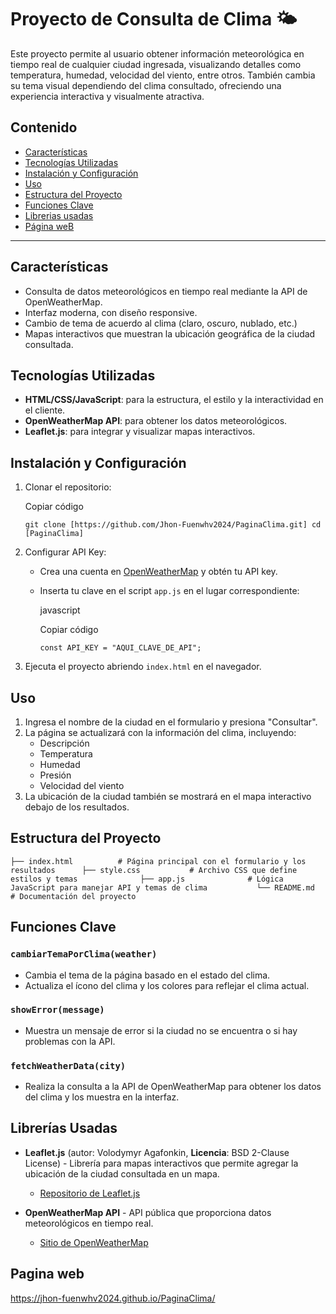 # Proyecto de Consulta de Clima 🌤️

Este proyecto permite al usuario obtener información meteorológica en tiempo real de cualquier ciudad ingresada, 
visualizando detalles como temperatura, humedad, velocidad del viento, entre otros. 
También cambia su tema visual dependiendo del clima consultado, ofreciendo una experiencia interactiva y visualmente atractiva.

## Contenido

- [Características](#caracter%C3%ADsticas)
- [Tecnologías Utilizadas](#tecnolog%C3%ADas-utilizadas)
- [Instalación y Configuración](#instalaci%C3%B3n-y-configuraci%C3%B3n)
- [Uso](#uso)
- [Estructura del Proyecto](#estructura-del-proyecto)
- [Funciones Clave](#funciones-clave)
- [Librerias usadas](#Librerías-Usadas)
- [Página weB](#Pagina-web)

---

## Características

- Consulta de datos meteorológicos en tiempo real mediante la API de OpenWeatherMap.
- Interfaz moderna, con diseño responsive.
- Cambio de tema de acuerdo al clima (claro, oscuro, nublado, etc.)
- Mapas interactivos que muestran la ubicación geográfica de la ciudad consultada.

## Tecnologías Utilizadas

- **HTML/CSS/JavaScript**: para la estructura, el estilo y la interactividad en el cliente.
- **OpenWeatherMap API**: para obtener los datos meteorológicos.
- **Leaflet.js**: para integrar y visualizar mapas interactivos.

## Instalación y Configuración

1. Clonar el repositorio:
    
    Copiar código
    
    `git clone [https://github.com/Jhon-Fuenwhv2024/PaginaClima.git] cd [PaginaClima]`
    
2. Configurar API Key:
    
    - Crea una cuenta en [OpenWeatherMap](https://openweathermap.org/) y obtén tu API key.
        
    - Inserta tu clave en el script `app.js` en el lugar correspondiente:
        
        javascript
        
        Copiar código
        
        `const API_KEY = "AQUI_CLAVE_DE_API";`
        
3. Ejecuta el proyecto abriendo `index.html` en el navegador.
    

## Uso

1. Ingresa el nombre de la ciudad en el formulario y presiona "Consultar".
2. La página se actualizará con la información del clima, incluyendo:
    - Descripción
    - Temperatura
    - Humedad
    - Presión
    - Velocidad del viento
3. La ubicación de la ciudad también se mostrará en el mapa interactivo debajo de los resultados.

## Estructura del Proyecto


`├── index.html          # Página principal con el formulario y los resultados     
 ├── style.css           # Archivo CSS que define estilos y temas             
 ├── app.js              # Lógica JavaScript para manejar API y temas de clima          
 └── README.md           # Documentación del proyecto`

## Funciones Clave

### `cambiarTemaPorClima(weather)`

- Cambia el tema de la página basado en el estado del clima.
- Actualiza el ícono del clima y los colores para reflejar el clima actual.

### `showError(message)`

- Muestra un mensaje de error si la ciudad no se encuentra o si hay problemas con la API.

### `fetchWeatherData(city)`

- Realiza la consulta a la API de OpenWeatherMap para obtener los datos del clima y los muestra en la interfaz.

 ## Librerías Usadas

- **Leaflet.js** (autor:  Volodymyr Agafonkin, **Licencia**: BSD 2-Clause License) - Librería para mapas interactivos que permite agregar la ubicación de la ciudad consultada en un mapa.
    
    - [Repositorio de Leaflet.js](https://github.com/Leaflet/Leaflet)
- **OpenWeatherMap API** - API pública que proporciona datos meteorológicos en tiempo real.
    
    - [Sitio de OpenWeatherMap](https://openweathermap.org/)

## Pagina web

https://jhon-fuenwhv2024.github.io/PaginaClima/

